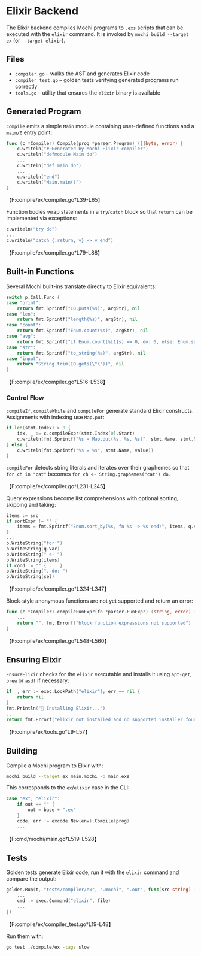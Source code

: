 # Elixir Backend

The Elixir backend compiles Mochi programs to `.exs` scripts that can be executed with the `elixir` command. It is invoked by `mochi build --target ex` (or `--target elixir`).

## Files

- `compiler.go` – walks the AST and generates Elixir code
- `compiler_test.go` – golden tests verifying generated programs run correctly
- `tools.go` – utility that ensures the `elixir` binary is available

## Generated Program

`Compile` emits a simple `Main` module containing user-defined functions and a `main/0` entry point:

```go
func (c *Compiler) Compile(prog *parser.Program) ([]byte, error) {
    c.writeln("# Generated by Mochi Elixir compiler")
    c.writeln("defmodule Main do")
    ...
    c.writeln("def main do")
    ...
    c.writeln("end")
    c.writeln("Main.main()")
}
```

【F:compile/ex/compiler.go†L39-L65】

Function bodies wrap statements in a `try`/`catch` block so that `return` can be implemented via exceptions:

```go
c.writeln("try do")
...
c.writeln("catch {:return, v} -> v end")
```

【F:compile/ex/compiler.go†L79-L88】

## Built-in Functions

Several Mochi built-ins translate directly to Elixir equivalents:

```go
switch p.Call.Func {
case "print":
    return fmt.Sprintf("IO.puts(%s)", argStr), nil
case "len":
    return fmt.Sprintf("length(%s)", argStr), nil
case "count":
    return fmt.Sprintf("Enum.count(%s)", argStr), nil
case "avg":
    return fmt.Sprintf("if Enum.count(%[1]s) == 0, do: 0, else: Enum.sum(%[1]s) / Enum.count(%[1]s)", argStr), nil
case "str":
    return fmt.Sprintf("to_string(%s)", argStr), nil
case "input":
    return "String.trim(IO.gets(\"\"))", nil
}
```

【F:compile/ex/compiler.go†L516-L538】

### Control Flow

`compileIf`, `compileWhile` and `compileFor` generate standard Elixir constructs. Assignments with indexing use `Map.put`:

```go
if len(stmt.Index) > 0 {
    idx, _ := c.compileExpr(stmt.Index[0].Start)
    c.writeln(fmt.Sprintf("%s = Map.put(%s, %s, %s)", stmt.Name, stmt.Name, idx, value))
} else {
    c.writeln(fmt.Sprintf("%s = %s", stmt.Name, value))
}
```

`compileFor` detects string literals and iterates over their graphemes so that
`for ch in "cat"` becomes `for ch <- String.graphemes("cat") do`.


【F:compile/ex/compiler.go†L231-L245】

Query expressions become list comprehensions with optional sorting, skipping and taking:

```go
items := src
if sortExpr != "" {
    items = fmt.Sprintf("Enum.sort_by(%s, fn %s -> %s end)", items, q.Var, sortExpr)
}
...
b.WriteString("for ")
b.WriteString(q.Var)
b.WriteString(" <- ")
b.WriteString(items)
if cond != "" { ... }
b.WriteString(", do: ")
b.WriteString(sel)
```

【F:compile/ex/compiler.go†L324-L347】

Block-style anonymous functions are not yet supported and return an error:

```go
func (c *Compiler) compileFunExpr(fn *parser.FunExpr) (string, error) {
    ...
    return "", fmt.Errorf("block function expressions not supported")
}
```

【F:compile/ex/compiler.go†L548-L560】

## Ensuring Elixir

`EnsureElixir` checks for the `elixir` executable and installs it using `apt-get`, `brew` or `asdf` if necessary:

```go
if _, err := exec.LookPath("elixir"); err == nil {
    return nil
}
fmt.Println("🔧 Installing Elixir...")
...
return fmt.Errorf("elixir not installed and no supported installer found")
```

【F:compile/ex/tools.go†L9-L57】

## Building

Compile a Mochi program to Elixir with:

```bash
mochi build --target ex main.mochi -o main.exs
```

This corresponds to the `ex`/`elixir` case in the CLI:

```go
case "ex", "elixir":
    if out == "" {
        out = base + ".ex"
    }
    code, err := excode.New(env).Compile(prog)
    ...
```

【F:cmd/mochi/main.go†L519-L528】

## Tests

Golden tests generate Elixir code, run it with the `elixir` command and compare the output:

```go
golden.Run(t, "tests/compiler/ex", ".mochi", ".out", func(src string) ([]byte, error) {
    ...
    cmd := exec.Command("elixir", file)
    ...
})
```

【F:compile/ex/compiler_test.go†L19-L48】

Run them with:

```bash
go test ./compile/ex -tags slow
```
